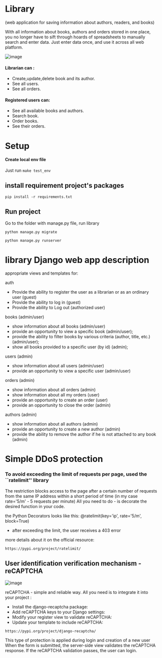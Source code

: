 # Library
(web application for saving information about authors, readers, and books)

With all information about books, authors and orders stored in one place, you no longer have to sift through hoards of spreadsheets to manually search and enter data. Just enter data once, and use it across all web platform.

![image](https://github.com/tsymbaliuk-ivan/library_promo/assets/99876130/3d84b6dd-4b65-49f1-a4e0-12d79451ebaf)


#### Librarian can :

- Create,update,delete book and its author. 
- See all users.
- See all orders.

#### Registered users can:

- See all available books and authors.
- Search book.
- Order books.
- See their orders. 

# Setup

#### Create local env file

Just run `make test_env`

## install requirement project's packages

```commandline
pip install -r requirements.txt
```

## Run project

Go to the folder with manage.py file, run library
```commandline
python manage.py migrate 
```

```commandline
python manage.py runserver
```


# library Django web app description

appropriate views and templates for:

auth
* Provide the ability to register the user as a librarian or as an ordinary user (guest)
* Provide the ability to log in (guest)
* Provide the ability to Log out (authorized user)


books  (admin/user)

* show information about all books (admin/user)
* provide an opportunity to view a specific book (admin/user);
* provide the ability to filter books by various criteria (author, title, etc.) (admin/user);
* show all books provided to a specific user (by id) (admin);

users  (admin)

* show information about all users (admin/user)
* provide an opportunity to view a specific user (admin/user)

orders  (admin)

* show information about all orders (admin)
* show information about all my orders (user)
* provide an opportunity to create an order (user)
* provide an opportunity to close the order  (admin)

authors  (admin)

* show information about all authors (admin)
* provide an opportunity to create a new author  (admin)
* provide the ability to remove the author if he is not attached to any book (admin)


# Simple DDoS protection

### To avoid exceeding the limit of requests per page, used the ``ratelimit'' library

The restriction blocks access to the page after a certain number of requests from the same IP address within a short period of time
(in my case rate='5/m' - 5 requests per minute)
All you need to do - is decorate the desired function in your code.

the Python Decorators looks like this:
@ratelimit(key='ip', rate='5/m', block=True)

* after exceeding the limit, the user receives a 403 error

more details about it on the official resource:
```commandline
https://pypi.org/project/ratelimit/
```

## User identification verification mechanism - reCAPTCHA

![image](https://github.com/tsymbaliuk-ivan/library_promo/assets/99876130/57b245bd-74a3-4732-9480-f56fd458bc5b)


reCAPTCHA - simple and reliable way. 
All you need is to integrate it into your project :

* Install the django-recaptcha package:
* Add reCAPTCHA keys to your Django settings:
* Modify your register view to validate reCAPTCHA:
* Update your template to include reCAPTCHA:

```commandline
https://pypi.org/project/django-recaptcha/
```
This type of protection is applied during login and creation of a new user
When the form is submitted, the server-side view validates the reCAPTCHA response.
If the reCAPTCHA validation passes, the user can login.

